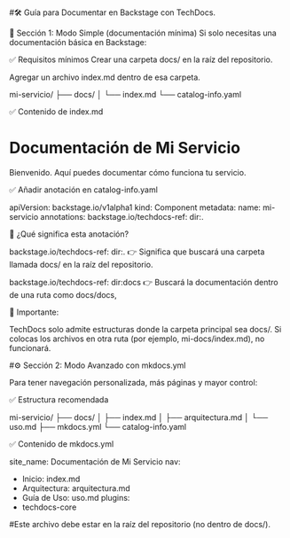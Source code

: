 #🛠️ Guía para Documentar en Backstage con TechDocs.

📁 Sección 1: Modo Simple (documentación mínima)
Si solo necesitas una documentación básica en Backstage:

✅ Requisitos mínimos
Crear una carpeta docs/ en la raíz del repositorio.

Agregar un archivo index.md dentro de esa carpeta.

mi-servicio/
├── docs/
│   └── index.md
└── catalog-info.yaml

✅ Contenido de index.md

# Documentación de Mi Servicio

Bienvenido. Aquí puedes documentar cómo funciona tu servicio.

✅ Añadir anotación en catalog-info.yaml

apiVersion: backstage.io/v1alpha1
kind: Component
metadata:
  name: mi-servicio
  annotations:
    backstage.io/techdocs-ref: dir:.


📌 ¿Qué significa esta anotación?

backstage.io/techdocs-ref: dir:.
👉 Significa que buscará una carpeta llamada docs/ en la raíz del repositorio.

backstage.io/techdocs-ref: dir:docs
👉 Buscará la documentación dentro de una ruta como docs/docs, 

🔴 Importante:

TechDocs solo admite estructuras donde la carpeta principal sea docs/.
Si colocas los archivos en otra ruta (por ejemplo, mi-docs/index.md), no funcionará.

#⚙️ Sección 2: Modo Avanzado con mkdocs.yml

Para tener navegación personalizada, más páginas y mayor control:

✅ Estructura recomendada

mi-servicio/
├── docs/
│   ├── index.md
│   ├── arquitectura.md
│   └── uso.md
├── mkdocs.yml
└── catalog-info.yaml


✅ Contenido de mkdocs.yml

site_name: Documentación de Mi Servicio
nav:
  - Inicio: index.md
  - Arquitectura: arquitectura.md
  - Guía de Uso: uso.md
plugins:
  - techdocs-core

#Este archivo debe estar en la raíz del repositorio (no dentro de docs/).